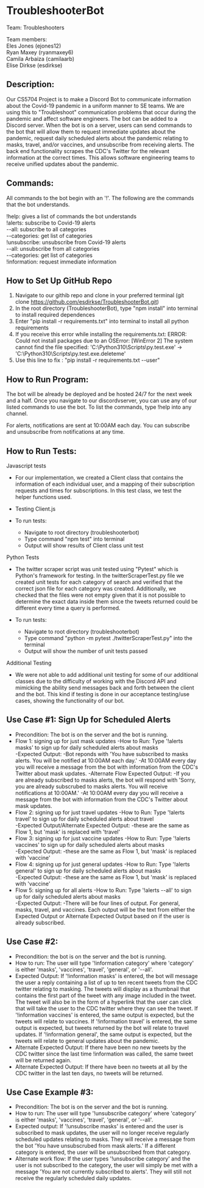 # TroubleshooterBot

Team: Troubleshooters

Team members:  
Eles Jones (ejones12)  
Ryan Maxey (ryanmaxey6)  
Camila Arbaiza (camilaarb)  
Elise Dirkse (esdirkse)

## Description:

Our CS5704 Project is to make a Discord Bot to communicate information about the Covid-19 pandemic in a uniform manner to SE teams. We are using this to "Troubleshoot" communication problems that occur during the pandemic and affect software engineers. The bot can be added to a Discord server. When the bot is on a server, users can send commands to the bot that will allow them to request immediate updates about the pandemic, request daily scheduled alerts about the pandemic relating to masks, travel, and/or vaccines, and unsubscribe from receiving alerts. The back end functionality scrapes the CDC's Twitter for the relevant information at the correct times. This allows software engineering teams to receive unified updates about the pandemic.

## Commands: 

All commands to the bot begin with an '!'. The following are the commands that the bot understands.

!help: gives a list of commands the bot understands  
!alerts: subscribe to Covid-19 alerts  
--all: subscribe to all categories  
--categories: get list of categories  
!unsubscribe: unsubscribe from Covid-19 alerts  
--all: unsubscribe from all categories  
--categories: get list of categories  
!information: request immediate information

## How to Set Up GitHub Repo
1. Navigate to our githib repo and clone in your preferred terminal (git clone https://github.com/esdirkse/TroubleshooterBot.git)
2. In the root directory (TroubleshooterBot), type "npm install" into terminal to install required dependences
3. Enter "pip install -r requirements.txt" into terminal to install all python requirements
4. If you receive this error while installing the requirements.txt: ERROR: Could not install packages due to an OSError: [WinError 2] The system cannot find the file specified: 'C:\Python310\Scripts\py.test.exe' -> 'C:\Python310\Scripts\py.test.exe.deleteme'
5. Use this line to fix : "pip install -r requirements.txt --user"

## How to Run Program:

The bot will be already be deployed and be hosted 24/7 for the next week and a half. Once you navigate to our discordvserver, you can use any of our listed commands to use the bot. To list the commands, type !help into any channel.

For alerts, notifications are sent at 10:00AM each day. You can subscribe and unsubscribe from notifications at any time.

## How to Run Tests:

Javascript tests
- For our implementation, we created a Client class that contains the information of each individual user,
and a mapping of their subscription requests and times for subscriptions. In this test class, we test the helper functions used.
- Testing Client.js

- To run tests:
    - Navigate to root directory (troubleshooterbot)
    - Type command "npm test" into terminal
    - Output will show results of Client class unit test

Python Tests

- The twitter scraper script was unit tested using "Pytest" which is Python's framework for testing. In the twitterScraperTest.py file we created unit tests for each category of search and verified that the correct json file for each category was created. Additionally, we checked that the files were not empty given that it is not possible to determine the exact data inside them since the tweets returned could be different every time a query is performed.

- To run tests:
    - Navigate to root directory (troubleshooterbot)
    - Type command "python -m pytest ./twitterScraperTest.py" into the terminal 
    - Output will show the number of unit tests passed


Additional Testing
- We were not able to add additional unit testing for some of our additional classes due to the difficulty of working with
the Discord API and mimicking the ability send messages back and forth between the client and the bot. This kind if testing is done in our acceptance testing/use cases, showing the functionality of our bot.


## Use Case #1: Sign Up for Scheduled Alerts

- Precondition: The bot is on the server and the bot is running. 
- Flow 1: signing up for just mask updates
    -How to Run: Type '!alerts masks' to sign up for daily scheduled alerts about masks  
    -Expected Output: 
        -Bot reponds with 'You have subscribed to masks alerts. You will be notified at 10:00AM each day.'
        -At 10:00AM every day you will receive a message from the bot with information from the CDC's Twitter about mask updates. 
    -Alternate Flow Expected Output: 
        -If you are already subscribed to masks alerts, the bot will respond with 'Sorry, you are already subscrubed to masks alerts. You will receive notifications at 10:00AM.' 
        -At 10:00AM every day you will receive a message from the bot with information from the CDC's Twitter about mask updates.
 - Flow 2: signing up for just travel updates
    -How to Run: Type '!alerts travel' to sign up for daily scheduled alerts about travel  
    -Expected Output/Alternate Expected Output: 
        -these are the same as Flow 1, but 'mask' is replaced with 'travel'
- Flow 3: signing up for just vaccine updates
    -How to Run: Type '!alerts vaccines' to sign up for daily scheduled alerts about masks  
    -Expected Output: 
        -these are the same as Flow 1, but 'mask' is replaced with 'vaccine'
- Flow 4: signing up for just general updates
    -How to Run: Type '!alerts general' to sign up for daily scheduled alerts about masks  
    -Expected Output: 
        -these are the same as Flow 1, but 'mask' is replaced with 'vaccine'
- Flow 5: signing up for all alerts
    -How to Run: Type '!alerts --all' to sign up for daily scheduled alerts about masks  
    -Expected Output: 
        -There will be four lines of output. For general, masks, travel, and vaccines. Each output will be the text from either the Expected Output or Alternate Expected Output based on if the user is already subscribed. 

## Use Case #2: 

- Precondition: the bot is on the server and the bot is running. 
- How to run: The user will type '!information category' where 'category' is either 'masks', 'vaccines', 'travel', 'general', or '--all'.
- Expected Output: If '!information masks' is entered, the bot will message the user a reply containing a list of up to ten recent tweets from the CDC twitter relating to masking. The tweets will display as a thumbnail that contains the first part of the tweet with any image included in the tweet. The tweet will also be in the form of a hyperlink that the user can click that will take the user to the CDC twitter where they can see the tweet. If '!information vaccines' is entered, the same output is expected, but the tweets will relate to vaccines. If '!information travel' is entered, the same output is expected, but tweets returned by the bot will relate to travel updates. If '!information general', the same output is expected, but the tweets will relate to general updates about the pandemic. 
- Alternate Expected Output: If there have been no new tweets by the CDC twitter since the last time !information was called, the same tweet will be returned again. 
- Alternate Expected Output: If there have been no tweets at all by the CDC twitter in the last ten days, no tweets will be returned. 

## Use Case Example #3:

- Precondition: The bot is on the server and the bot is running. 
- How to run: The user will type '!unsubscribe category' where 'category' is either 'masks', 'vaccines', 'travel', 'general', or '--all'. 
- Expected output: If '!unsubscribe masks' is entered and the user is subscribed to mask updates, the user will no longer receive regularly scheduled updates relating to masks. They will receive a message from the bot 'You have unsubscrubed from mask alerts.' If a different category is entered, the user will be unsubscribed from that category.  
- Alternate work flow: If the user types '!unsubscribe category' and the user is not subscribed to the category, the user will simply be met with a message 'You are not currently subscribed to alerts'. They will still not receive the regularly scheduled daily updates. 
